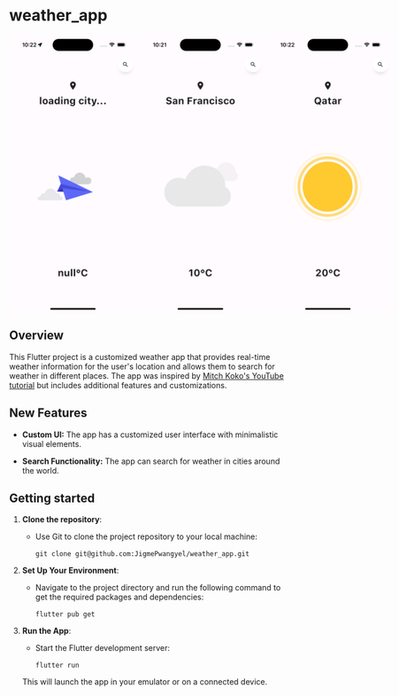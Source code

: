 # weather_app

<div style="display: flex; justify-content: space-between;">
  <img src="screenshots/Screenshot1.png" alt="App Screenshot 1" width="250px" height="500px" />
  <img src="screenshots/Screenshot2.png" alt="App Screenshot 2" width="250px" height="500px" />
  <img src="screenshots/Screenshot3.png" alt="App Screenshot 3" width="250px" height="500px" />
</div>

## Overview

This Flutter project is a customized weather app that provides real-time weather information for the user's location and allows them to search for weather in different places. The app was inspired by [Mitch Koko's YouTube tutorial](https://www.youtube.com/watch?v=yLtpMqvMgdY) but includes additional features and customizations.

## New Features

- **Custom UI:** The app has a customized user interface with minimalistic visual elements.

- **Search Functionality:** The app can search for weather in cities around the world.

## Getting started

1. **Clone the repository**:

   - Use Git to clone the project repository to your local machine:

     ```
     git clone git@github.com:JigmePwangyel/weather_app.git
     ```

2. **Set Up Your Environment**:

   - Navigate to the project directory and run the following command to get the required packages and dependencies:

     ```
     flutter pub get
     ```

3. **Run the App**:

   - Start the Flutter development server:

     ```
     flutter run
     ```

   This will launch the app in your emulator or on a connected device.
